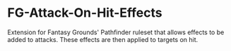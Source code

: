 # FG-Attack-On-Hit-Effects
Extension for Fantasy Grounds' Pathfinder ruleset that allows effects to be added to attacks. These effects are then applied to targets on hit.
